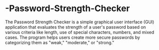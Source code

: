 # -Password-Strength-Checker
The Password Strength Checker is a simple graphical user interface (GUI) application that evaluates the strength of a user's password based on various criteria like length, use of special characters, numbers, and mixed cases. The program helps users create more secure passwords by categorizing them as "weak," "moderate," or "strong."
